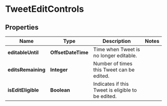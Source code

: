 

# TweetEditControls


## Properties

| Name | Type | Description | Notes |
|------------ | ------------- | ------------- | -------------|
|**editableUntil** | **OffsetDateTime** | Time when Tweet is no longer editable. |  |
|**editsRemaining** | **Integer** | Number of times this Tweet can be edited. |  |
|**isEditEligible** | **Boolean** | Indicates if this Tweet is eligible to be edited. |  |



